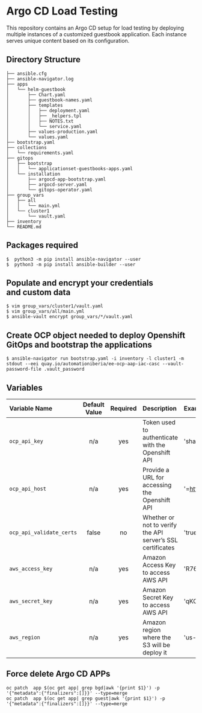 # Argo CD Load Testing

This repository contains an Argo CD setup for load testing by deploying multiple instances of a customized guestbook application. Each instance serves unique content based on its configuration.

## Directory Structure

```plaintext
├── ansible.cfg
├── ansible-navigator.log
├── apps
│   └── helm-guestbook
│       ├── Chart.yaml
│       ├── guestbook-names.yaml
│       ├── templates
│       │   ├── deployment.yaml
│       │   ├── _helpers.tpl
│       │   ├── NOTES.txt
│       │   └── service.yaml
│       ├── values-production.yaml
│       └── values.yaml
├── bootstrap.yaml
├── collections
│   └── requirements.yaml
├── gitops
│   ├── bootstrap
│   │   └── applicationset-guestbooks-apps.yaml
│   └── installation
│       ├── argocd-app-bootstrap.yaml
│       ├── argocd-server.yaml
│       └── gitops-operator.yaml
├── group_vars
│   ├── all
│   │   └── main.yml
│   └── cluster1
│       └── vault.yaml
├── inventory
└── README.md
```
## Packages required

```
$  python3 -m pip install ansible-navigator --user
$  python3 -m pip install ansible-builder --user
```
## Populate and encrypt your credentials and custom data

```
$ vim group_vars/cluster1/vault.yaml
$ vim group_vars/all/main.yml
$ ansible-vault encrypt group_vars/*/vault.yaml
```
## Create OCP object needed to deploy Openshift GitOps and bootstrap the applications

```
$ ansible-navigator run bootstrap.yaml -i inventory -l cluster1 -m stdout --eei quay.io/automationiberia/ee-ocp-aap-iac-casc --vault-password-file .vault_password
```
## Variables

|Variable Name|Default Value|Required|Description|Example|
|:---|:---:|:---:|:---|:---|
|`ocp_api_key`|n/a|yes|Token used to authenticate with the Openshift API|'sha256~Po6ydC7CVs12drESQeNiUW9poUT84aFrj7zL3VQfvrS'|
|`ocp_api_host`|n/a|yes|Provide a URL for accessing the Openshift API|'=https://api.cluster-ocp.lab.example.com:6443'|
|`ocp_api_validate_certs`|false|no|Whether or not to verify the API server’s SSL certificates|'true'|
|`aws_access_key`|n/a|yes|Amazon Access Key to access AWS API|'R767AKIFYSF5INA6QKB6'|
|`aws_secret_key`|n/a|yes|Amazon Secret Key to access AWS API|'qKCYpd/jQX6gRhucQwIT1d2lzrapZ/O4lpEKGGqR'|
|`aws_region`|n/a|yes|Amazon region where the S3 will be deploy it|'us-central-3'|


## Force delete Argo CD APPs
```
oc patch  app $(oc get app| grep bgd|awk '{print $1}') -p '{"metadata":{"finalizers":[]}}' --type=merge
oc patch  app $(oc get app| grep guest|awk '{print $1}') -p '{"metadata":{"finalizers":[]}}' --type=merge
```
